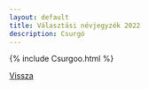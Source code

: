 ```yaml
---
layout: default
title: Választási névjegyzék 2022
description: Csurgó
---
```


{% include Csurgoo.html %}

[Vissza](./)